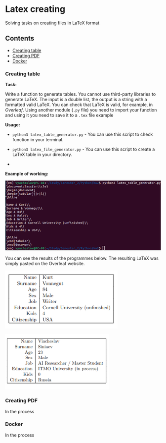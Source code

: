 # Latex creating

Solving tasks on creating files in LaTeX format

## Contents
- [Creating table](#creating-table)
- [Creating PDF](#creating-pdf)
- [Docker](#docker)

### Creating table
**Task:** 

Write a function to generate tables. You cannot use third-party libraries to generate LaTeX. The input is a double list, the output is a string with a formatted valid LaTeX. You can check that LaTeX is valid, for example, in *Overleaf*. Using another module (`.py` file) you need to import your function and using it you need to save it to a `.tex` file example 


**Usage:**

- `python3 latex_table_generator.py` - You can use this script to check function in your terminal.
- `python3 latex_file_generator.py` - You can use this script to create a LaTeX table in your directory.

- 
**Example of working:**
  
![console_output_generator.png](images/console_output_generator.png)

You can see the results of the programmes below.
The resulting LaTeX was simply pasted on the Overleaf website.

![table_from_generator.png](images/table_from_generator.png)

![table_from_file.png](images/table_from_file.png)


### Creating PDF

In the process


### Docker

In the process
